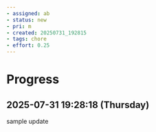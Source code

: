 ```yaml
---
- assigned: ab
- status: new
- pri: m
- created: 20250731_192815
- tags: chore
- effort: 0.25
---
```


# Progress

## 2025-07-31 19:28:18 (Thursday)

sample update
